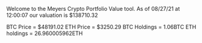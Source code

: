 Welcome to the Meyers Crypto Portfolio Value tool. 
As of 08/27/21 at 12:00:07 our valuation is $138710.32 

BTC Price = $48191.02
 ETH Price = $3250.29
BTC Holdings = 1.06BTC
 ETH holdings = 26.960005962ETH 
